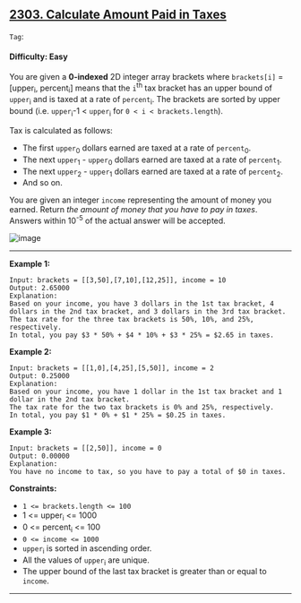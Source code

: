 ## [2303. Calculate Amount Paid in Taxes](https://leetcode.com/problems/calculate-amount-paid-in-taxes/)

```Tag```:

#### Difficulty: Easy

You are given a __0-indexed__ 2D integer array brackets where ```brackets[i]``` = [upper<sub>i</sub>, percent<sub>i</sub>] means that the ```i```<sup>th</sup> tax bracket has an upper bound of ```upper```<sub>i</sub> and is taxed at a rate of ```percent```<sub>i</sub>. The brackets are sorted by upper bound (i.e. ```upper```<sub>i</sub>-1 < ```upper```<sub>i</sub> for ```0 < i < brackets.length```).

Tax is calculated as follows:

- The first ```upper```<sub>0</sub> dollars earned are taxed at a rate of ```percent```<sub>0</sub>.
- The next ```upper```<sub>1</sub> - ```upper```<sub>0</sub> dollars earned are taxed at a rate of ```percent```<sub>1</sub>.
- The next ```upper```<sub>2</sub> - ```upper```<sub>1</sub> dollars earned are taxed at a rate of ```percent```<sub>2</sub>.
- And so on.

You are given an integer ```income``` representing the amount of money you earned. Return _the amount of money that you have to pay in taxes_. Answers within 10<sup>-5</sup> of the actual answer will be accepted.

![image](https://user-images.githubusercontent.com/35042430/230703218-6ff8ed0c-66d0-4ade-9032-5b5492424cb6.png)

---

__Example 1:__
```
Input: brackets = [[3,50],[7,10],[12,25]], income = 10
Output: 2.65000
Explanation:
Based on your income, you have 3 dollars in the 1st tax bracket, 4 dollars in the 2nd tax bracket, and 3 dollars in the 3rd tax bracket.
The tax rate for the three tax brackets is 50%, 10%, and 25%, respectively.
In total, you pay $3 * 50% + $4 * 10% + $3 * 25% = $2.65 in taxes.
```

__Example 2:__
```
Input: brackets = [[1,0],[4,25],[5,50]], income = 2
Output: 0.25000
Explanation:
Based on your income, you have 1 dollar in the 1st tax bracket and 1 dollar in the 2nd tax bracket.
The tax rate for the two tax brackets is 0% and 25%, respectively.
In total, you pay $1 * 0% + $1 * 25% = $0.25 in taxes.
```

__Example 3:__
```
Input: brackets = [[2,50]], income = 0
Output: 0.00000
Explanation:
You have no income to tax, so you have to pay a total of $0 in taxes.
```

__Constraints:__

- ```1 <= brackets.length <= 100```
- 1 <= upper<sub>i</sub> <= 1000
- 0 <= percent<sub>i</sub> <= 100
- ```0 <= income <= 1000```
- ```upper```<sub>i</sub> is sorted in ascending order.
- All the values of ```upper```<sub>i</sub> are unique.
- The upper bound of the last tax bracket is greater than or equal to ```income```.

---
